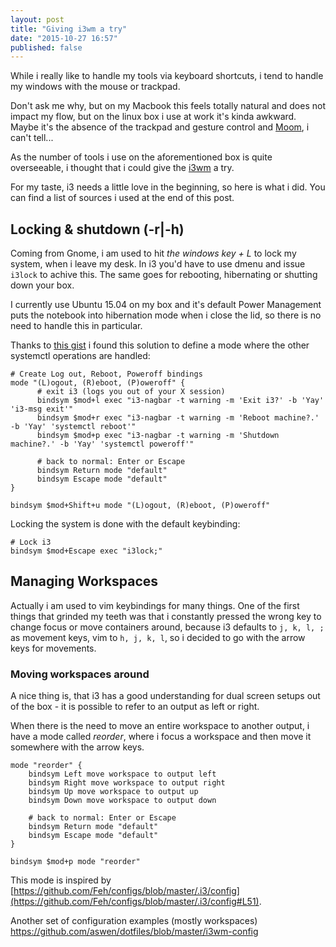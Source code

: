 ```yaml
---
layout: post
title: "Giving i3wm a try"
date: "2015-10-27 16:57"
published: false
---
```

While i really like to handle my tools via keyboard shortcuts, i tend to handle my windows with the mouse or trackpad.

Don't ask me why, but on my Macbook this feels totally natural and does not impact my flow, but on the linux box i use at work it's kinda awkward.
Maybe it's the absence of the trackpad and gesture control and [Moom][0], i can't tell...

As the number of tools i use on the aforementioned box is quite overseeable, i thought that i could give the [i3wm][1] a try.

For my taste, i3 needs a little love in the beginning, so here is what i did.
You can find a list of sources i used at the end of this post.


Locking & shutdown (-r|-h)
--------------------------

Coming from Gnome, i am used to hit _the windows key + L_ to lock my system, when i leave my desk. In i3 you'd have to use dmenu and issue ``i3lock`` to achive this. The same goes for rebooting, hibernating or shutting down your box.

I currently use Ubuntu 15.04 on my box and it's default Power Management puts the notebook into hibernation mode when i close the lid, so there is no need to handle this in particular.

Thanks to [this gist][2] i found this solution to define a mode where the other systemctl operations are handled:

    # Create Log out, Reboot, Poweroff bindings
    mode "(L)ogout, (R)eboot, (P)oweroff" {
          # exit i3 (logs you out of your X session)
          bindsym $mod+l exec "i3-nagbar -t warning -m 'Exit i3?' -b 'Yay' 'i3-msg exit'"
          bindsym $mod+r exec "i3-nagbar -t warning -m 'Reboot machine?.' -b 'Yay' 'systemctl reboot'"
          bindsym $mod+p exec "i3-nagbar -t warning -m 'Shutdown machine?.' -b 'Yay' 'systemctl poweroff'"

          # back to normal: Enter or Escape
          bindsym Return mode "default"
          bindsym Escape mode "default"
    }

    bindsym $mod+Shift+u mode "(L)ogout, (R)eboot, (P)oweroff"

Locking the system is done with the default keybinding:

    # Lock i3
    bindsym $mod+Escape exec "i3lock;"


Managing Workspaces
-------------------

Actually i am used to vim keybindings for many things. One of the first things that grinded my teeth was that i constantly pressed the wrong key to change focus or move containers around, because i3 defaults to ``j, k, l, ;`` as movement keys, vim to ``h, j, k, l``, so i decided to go with the arrow keys for movements.


### Moving workspaces around

A nice thing is, that i3 has a good understanding for dual screen setups out of the box - it is possible to refer to an output as left or right.

When there is the need to move an entire workspace to another output, i have a mode called _reorder_, where i focus a workspace and then move it somewhere with the arrow keys.

    mode "reorder" {
        bindsym Left move workspace to output left
        bindsym Right move workspace to output right
        bindsym Up move workspace to output up
        bindsym Down move workspace to output down

        # back to normal: Enter or Escape
        bindsym Return mode "default"
        bindsym Escape mode "default"
    }

    bindsym $mod+p mode "reorder"

This mode is inspired by [https://github.com/Feh/configs/blob/master/.i3/config](https://github.com/Feh/configs/blob/master/.i3/config#L51).

Another set of configuration examples (mostly workspaces)
https://github.com/aswen/dotfiles/blob/master/i3wm-config

[0]: https://manytricks.com/moom/
[1]: http://i3wm.org/
[2]: https://gist.github.com/athmane/6200074
